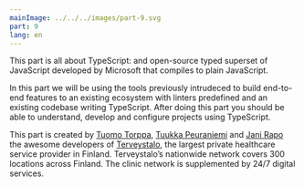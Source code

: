 ```yaml
---
mainImage: ../../../images/part-9.svg
part: 9
lang: en
---
```


<div class="intro">

This part is all about TypeScript: and open-source typed superset of JavaScript developed by Microsoft that compiles to plain JavaScript.

In this part we will be using the tools previously intrudeced to build end-to-end features to an existing ecosystem with linters predefined and an existing codebase writing TypeScript. After doing this part you should be able to understand, develop and configure projects using TypeScript.

This part is created by [Tuomo Torppa](https://www.linkedin.com/in/tuomotorppa), [Tuukka Peuraniemi](https://www.linkedin.com/in/tuukkapeuraniemi/) and [Jani Rapo](https://www.linkedin.com/in/jani-rapo-5520817b/) the awesome developers of [Terveystalo](https://www.terveystalo.com/fi/Yritystietoa/Terveystalo-tyontantajana/Digital-Health/), the largest private healthcare service provider in Finland. Terveystalo’s nationwide network covers 300 locations across Finland. The clinic network is supplemented by 24/7 digital services.
</div>
